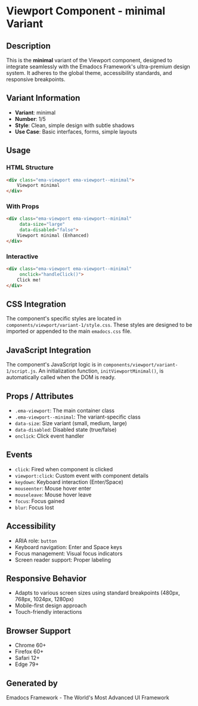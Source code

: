 # Viewport Component - minimal Variant

## Description
This is the **minimal** variant of the Viewport component, designed to integrate seamlessly with the Emadocs Framework's ultra-premium design system. It adheres to the global theme, accessibility standards, and responsive breakpoints.

## Variant Information
- **Variant**: minimal
- **Number**: 1/5
- **Style**: Clean, simple design with subtle shadows
- **Use Case**: Basic interfaces, forms, simple layouts

## Usage

### HTML Structure
```html
<div class="ema-viewport ema-viewport--minimal">
    Viewport minimal
</div>
```

### With Props
```html
<div class="ema-viewport ema-viewport--minimal" 
     data-size="large" 
     data-disabled="false">
    Viewport minimal (Enhanced)
</div>
```

### Interactive
```html
<div class="ema-viewport ema-viewport--minimal" 
     onclick="handleClick()">
    Click me!
</div>
```

## CSS Integration
The component's specific styles are located in `components/viewport/variant-1/style.css`. These styles are designed to be imported or appended to the main `emadocs.css` file.

## JavaScript Integration
The component's JavaScript logic is in `components/viewport/variant-1/script.js`. An initialization function, `initViewportMinimal()`, is automatically called when the DOM is ready.

## Props / Attributes
- `.ema-viewport`: The main container class
- `.ema-viewport--minimal`: The variant-specific class
- `data-size`: Size variant (small, medium, large)
- `data-disabled`: Disabled state (true/false)
- `onclick`: Click event handler

## Events
- `click`: Fired when component is clicked
- `viewport:click`: Custom event with component details
- `keydown`: Keyboard interaction (Enter/Space)
- `mouseenter`: Mouse hover enter
- `mouseleave`: Mouse hover leave
- `focus`: Focus gained
- `blur`: Focus lost

## Accessibility
- ARIA role: `button`
- Keyboard navigation: Enter and Space keys
- Focus management: Visual focus indicators
- Screen reader support: Proper labeling

## Responsive Behavior
- Adapts to various screen sizes using standard breakpoints (480px, 768px, 1024px, 1280px)
- Mobile-first design approach
- Touch-friendly interactions

## Browser Support
- Chrome 60+
- Firefox 60+
- Safari 12+
- Edge 79+

## Generated by
Emadocs Framework - The World's Most Advanced UI Framework
